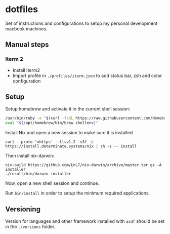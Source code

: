 # dotfiles
Set of instructions and configurations to setup my personal development macbook machines.


## Manual steps

### Iterm 2

 - Install Iterm2 
 - Import profile in `./profiles/iterm.json` to add status bar, zsh and color configuration

## Setup

Setup homebrew and activate it in the current shell session:

````bash
/usr/bin/ruby -e "$(curl -fsSL https://raw.githubusercontent.com/Homebrew/install/master/install)"
eval "$(/opt/homebrew/bin/brew shellenv)"
````

Install Nix and open a new session to make sure it is installed

```
curl --proto '=https' --tlsv1.2 -sSf -L https://install.determinate.systems/nix | sh -s -- install
```
Then install nix-darwin:

```
nix-build https://github.com/LnL7/nix-darwin/archive/master.tar.gz -A installer
./result/bin/darwin-installer
```
Now, open a new shell session and continue.

Run `bin/install` in order to setup the minimum required applications.


## Versioning

Version for languages and other framework installed with `asdf` should be set in the `./versions` folder.
